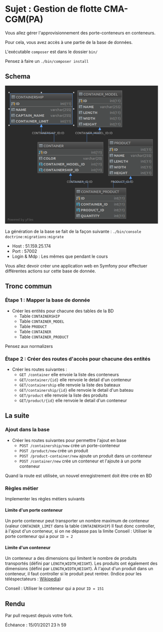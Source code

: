 # Sujet : Gestion de flotte CMA-CGM(PA)

Vous allez gérer l'approvisionnement des porte-conteneurs en conteneurs.

Pour cela, vous avez accès à une partie de la base de données.

L'exécutable `composer` est dans le dossier `bin/`

Pensez à faire un `./bin/composer install`
## Schema
![](https://github.com/hadeli/LP2021Project/blob/master/iut_lp_00.png)

La génération de la base se fait de la façon suivante :
`./bin/console   doctrine:migrations:migrate`

* Host : 51.159.25.174
* Port : 57002
* Login & Mdp : Les mêmes que pendant le cours

Vous allez devoir créer une application web en Symfony pour effectuer différentes actions sur cette base de donnée.
## Tronc commun
### Étape 1 : Mapper la base de donnée
* Créer les entités pour chacune des tables de la BD
    * Table ``CONTAINERSHIP``
    * Table ``CONTAINER_MODEL``
    * Table ``PRODUCT``
    * Table ``CONTAINER``
    * Table ``CONTAINER_PRODUCT``

Pensez aux normalizers

### Étape 2 : Créer des routes d'accès pour chacune des entités
* Créer les routes suivantes :
    * ``GET /container`` elle envoie la liste des conteneurs
    * ``GET/container/{id}`` elle renvoie le detail d'un conteneur
    * ``GET/containership`` elle renvoie la liste des bateaux
    * ``GET/containership/{id}`` elle renvoie le detail d'un bateau
    * ``GET/product`` elle renvoie la liste des produits
    * ``GET/product/{id}`` elle renvoie le detail d'un conteneur

## La suite
### Ajout dans la base
* Créer les routes suivantes pour permettre l'ajout en base
    * ``POST /containership/new`` crée un porte-conteneur
    * ``POST /product/new`` crée un produit
    * ``POST /product-container/new`` ajoute un produit dans un conteneur
    * ``POST /container/new`` crée un conteneur et l'ajoute à un porte conteneur

Quand la route est utilisée, un nouvel enregistrement doit être crée en BD
### Règles métier
Implementer les règles métiers suivants
#### Limite d'un porte conteneur
 Un porte conteneur peut transporter un nombre maximum de conteneur (valeur ``CONTAINER_LIMIT`` dans la table ``CONTAINERSHIP``)
 Il faut donc controller, à l'ajout d'un conteneur, si on ne dépasse pas la limite
 Conseil : Utiliser le porte conteneur qui a pour ``ID = 2``
#### Limite d'un conteneur 
Un conteneur a des dimensions qui limitent le nombre de produits transportés (défini par ``LENGTH``,``WIDTH``,``HEIGHT``).
Les produits ont également des dimensions (défini par ``LENGTH``,``WIDTH``,``HEIGHT``).
À l'ajout d'un produit dans un conteneur, il faut controller si le produit peut rentrer. (Indice pour les téléspectateurs : [Wikipedia](https://fr.wikipedia.org/wiki/Volume#Les_prismes_et_cylindres))

 Conseil : Utiliser le conteneur qui a pour ``ID = 151``

## Rendu
Par pull request depuis votre fork.

Échéance : 15/01/2021 23 h 59
